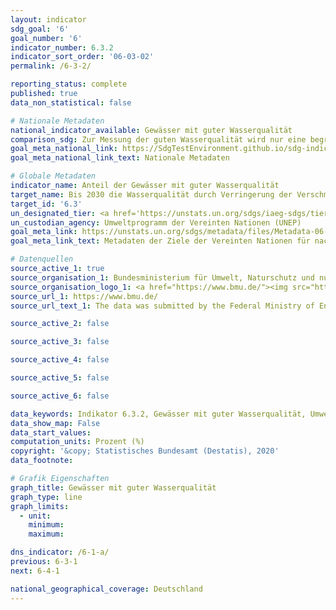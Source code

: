 ```yaml
---
layout: indicator
sdg_goal: '6'
goal_number: '6'
indicator_number: 6.3.2
indicator_sort_order: '06-03-02'
permalink: /6-3-2/

reporting_status: complete
published: true
data_non_statistical: false

# Nationale Metadaten
national_indicator_available: Gewässer mit guter Wasserqualität
comparison_sdg: Zur Messung der guten Wasserqualität wird nur eine begrenzte Auswahl der in den Metadaten gelisteten Parameter verwendet. Desweiteren werden nur stehende Gewässer und Fließgewässer berücksichtigt und keine Grundwasserkörper.
goal_meta_national_link: https://SdgTestEnvironment.github.io/sdg-indicators/public/MetaDe/6.3.2.pdf
goal_meta_national_link_text: Nationale Metadaten

# Globale Metadaten
indicator_name: Anteil der Gewässer mit guter Wasserqualität
target_name: Bis 2030 die Wasserqualität durch Verringerung der Verschmutzung, Beendigung des Einbringens und Minimierung der Freisetzung gefährlicher Chemikalien und Stoffe, Halbierung des Anteils unbehandelten Abwassers und eine beträchtliche Steigerung der Wiederaufbereitung und gefahrlosen Wiederverwendung weltweit verbessern
target_id: '6.3'
un_designated_tier: <a href='https://unstats.un.org/sdgs/iaeg-sdgs/tier-classification/' title='Klicken Sie hier um weitere Informationen zur UN-Tier-Klassifikation zu erhalten.'>Tier II</a>
un_custodian_agency: Umweltprogramm der Vereinten Nationen (UNEP)
goal_meta_link: https://unstats.un.org/sdgs/metadata/files/Metadata-06-03-02.pdf
goal_meta_link_text: Metadaten der Ziele der Vereinten Nationen für nachhaltige Entwicklung

# Datenquellen
source_active_1: true
source_organisation_1: Bundesministerium für Umwelt, Naturschutz und nukleare Sicherheit (BMU)
source_organisation_logo_1: <a href="https://www.bmu.de/"><img src="https://g205sdgs.github.io/sdg-indicators/public/OrgImgDe/bmu.png" alt="Logo bmu" style="height:60px; width:148px"/></a>
source_url_1: https://www.bmu.de/
source_url_text_1: The data was submitted by the Federal Ministry of Environment, Nature Conservation and Nuclear Safety and is not publicly available.

source_active_2: false

source_active_3: false

source_active_4: false

source_active_5: false

source_active_6: false

data_keywords: Indikator 6.3.2, Gewässer mit guter Wasserqualität, Umweltprogramm der Vereinten Nationen (UNEP), Bundesministerium für Umwelt, Naturschutz und nukleare Sicherheit (BMU)
data_show_map: False
data_start_values: 
computation_units: Prozent (%)
copyright: '&copy; Statistisches Bundesamt (Destatis), 2020'
data_footnote: 

# Grafik Eigenschaften
graph_title: Gewässer mit guter Wasserqualität
graph_type: line
graph_limits: 
  - unit: 
    minimum: 
    maximum: 

dns_indicator: /6-1-a/
previous: 6-3-1
next: 6-4-1

national_geographical_coverage: Deutschland
---
```


<span></span>